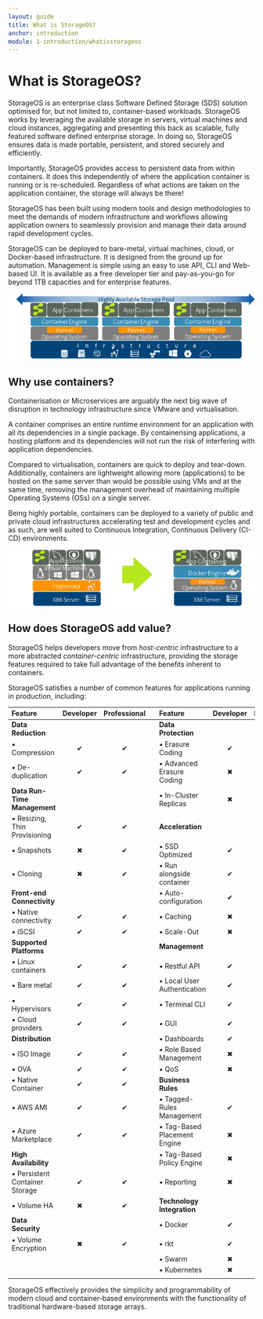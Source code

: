 ```yaml
---
layout: guide
title: What is StorageOS?
anchor: introduction
module: 1-introduction/whatisstorageos
---
```


# What is StorageOS?

StorageOS is an enterprise class Software Defined Storage (SDS) solution optimised for, but not limited to, container-based workloads.  StorageOS works by leveraging the available storage in servers, virtual machines and cloud instances, aggregating and presenting this back as scalable, fully featured software defined enterprise storage.  In doing so, StorageOS ensures data is made portable, persistent, and stored securely and efficiently.

Importantly, StorageOS provides access to persistent data from within containers.  It does this independently of where the application container is running or is re-scheduled.  Regardless of what actions are taken on the application container, the storage will always be there!

StorageOS has been built using modern tools and design methodologies to meet the demands of modern infrastructure and workflows allowing application owners to seamlessly provision and manage their data around rapid development cycles.

StorageOS can be deployed to bare-metal, virtual machines, cloud, or Docker-based infrastructure.  It is designed from the ground up for automation.  Management is simple using an easy to use API, CLI and Web-based UI.  It is available as a free developer tier and pay-as-you-go for beyond 1TB capacities and for enterprise features.

![image](/images/docs/started/storageosinfra.png)

## Why use containers?
Containerisation or Microservices are arguably the next big wave of disruption in technology infrastructure since VMware and virtualisation.

A container comprises an entire runtime environment for an application with all its dependencies in a single package.  By containerising applications, a hosting platform and its dependencies will not run the risk of interfering with application dependencies.

Compared to virtualisation, containers are quick to deploy and tear-down.  Additionally, containers are lightweight allowing more (applications) to be hosted on the same server than would be possible using VMs and at the same time, removing the management overhead of maintaining multiple Operating Systems (OSs) on a single server.

Being highly portable, containers can be deployed to a variety of public and private cloud infrastructures accelerating test and development cycles and as such, are well suited to Continuous Integration, Continuous Delivery (CI-CD) environments.

![image](/images/docs/started/containers.png)

## How does StorageOS add value?

StorageOS helps developers move from *host-centric* infrastructure to a more abstracted *container-centric* infrastructure, providing the storage features required to take full advantage of the benefits inherent to containers.

StorageOS satisfies a number of common features for applications running in production, including:

| Feature                         |   Developer  | Professional |  |Feature                          |   Developer  | Professional |
|:--------------------------------|:------------:|:------------:|:-|:--------------------------------|:------------:|:------------:|
| **Data Reduction**              |              |              |  | **Data Protection**             |              |              |
|   ▪︎ Compression                 |   &#x2714;   |   &#x2714;   |  |   ▪︎ Erasure Coding              |   &#x2714;   |   &#x2714;   |
|   ▪︎ De-duplication              |   &#x2714;   |   &#x2714;   |  |   ▪︎ Advanced Erasure Coding     |   &#x2716;   |   &#x2714;   |
| **Data Run-Time Management**    |              |              |  |   ▪︎ In-Cluster Replicas         |   &#x2716;   |   &#x2714;   |
|   ▪︎ Resizing, Thin Provisioning |   &#x2714;   |   &#x2714;   |  | **Acceleration**                |              |              |
|   ▪︎ Snapshots                   |   &#x2716;   |   &#x2714;   |  |   ▪︎ SSD Optimized               |   &#x2714;   |   &#x2714;   |
|   ▪︎ Cloning                     |   &#x2716;   |   &#x2714;   |  |   ▪︎ Run alongside container     |   &#x2714;   |   &#x2714;   |
| **Front-end Connectivity**      |              |              |  |   ▪︎ Auto-configuration          |   &#x2714;   |   &#x2714;   |
|   ▪︎ Native connectivity         |   &#x2714;   |   &#x2714;   |  |   ▪︎ Caching                     |   &#x2716;   |   &#x2714;   |
|   ▪︎ iSCSI                       |   &#x2714;   |   &#x2714;   |  |   ▪︎ Scale-Out                   |   &#x2716;   |   &#x2714;   |
| **Supported Platforms**         |              |              |  | **Management**                  |              |              |
|   ▪︎ Linux containers            |   &#x2714;   |   &#x2714;   |  |   ▪︎ Restful API                 |   &#x2714;   |   &#x2714;   |
|   ▪︎ Bare metal                  |   &#x2714;   |   &#x2714;   |  |   ▪︎ Local User Authentication   |   &#x2714;   |   &#x2714;   |
|   ▪︎ Hypervisors                 |   &#x2714;   |   &#x2714;   |  |   ▪︎ Terminal CLI                |   &#x2714;   |   &#x2714;   |
|   ▪︎ Cloud providers             |   &#x2714;   |   &#x2714;   |  |   ▪︎ GUI                         |   &#x2714;   |   &#x2714;   |
| **Distribution**                |              |              |  |   ▪︎ Dashboards                  |   &#x2714;   |   &#x2714;   |
|   ▪︎ ISO Image                   |   &#x2714;   |   &#x2714;   |  |   ▪︎ Role Based Management       |   &#x2716;   |   &#x2714;   |
|   ▪︎ OVA                         |   &#x2714;   |   &#x2714;   |  |   ▪︎ QoS                         |   &#x2716;   |   &#x2714;   |
|   ▪︎ Native Container            |   &#x2714;   |   &#x2714;   |  | **Business Rules**              |              |              |
|   ▪︎ AWS AMI                     |   &#x2714;   |   &#x2714;   |  |   ▪︎ Tagged-Rules Management     |   &#x2714;   |   &#x2714;   |
|   ▪︎ Azure Marketplace           |   &#x2714;   |   &#x2714;   |  |   ▪︎ Tag-Based Placement Engine  |   &#x2716;   |   &#x2714;   |
| **High Availability**           |              |              |  |   ▪︎ Tag-Based Policy Engine     |   &#x2716;   |   &#x2714;   |
|   ▪︎ Persistent Container Storage|   &#x2714;   |   &#x2714;   |  |   ▪︎ Reporting                   |   &#x2716;   |   &#x2714;   |
|   ▪︎ Volume HA                   |   &#x2716;   |   &#x2714;   |  | **Technology Integration**      |              |              |
| **Data Security**               |              |              |  |   ▪︎ Docker                      |   &#x2714;   |   &#x2714;   |
|   ▪︎ Volume Encryption           |   &#x2716;   |   &#x2714;   |  |   ▪︎ rkt                         |   &#x2714;   |   &#x2714;   |
|                                 |              |              |  |   ▪︎ Swarm                       |   &#x2716;   |   &#x2714;   |
|                                 |              |              |  |   ▪︎ Kubernetes                  |   &#x2716;   |   &#x2714;   |
|                                 |              |              |  |                                 |              |              | 

StorageOS effectively provides the simplicity and programmability of modern cloud and container-based environments with the functionality of traditional hardware-based storage arrays.


